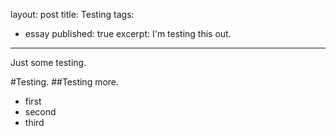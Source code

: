 layout: post
title: Testing
tags:
 - essay
published: true
excerpt: I'm testing this out.
---

Just some testing.

#Testing.
##Testing more.

* first
* second
* third
